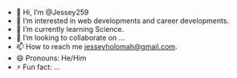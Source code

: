 - 👋 Hi, I’m @Jessey259
- 👀 I’m interested in web developments and career developments.
- 🌱 I’m currently learning Science.
- 💞️ I’m looking to collaborate on ...
- 📫 How to reach me jesseyholomah@gmail.com.
- 😄 Pronouns: He/Him
- ⚡ Fun fact: ...

<!---
Jessey259/Jessey259 is a ✨ special ✨ repository because its `README.md` (this file) appears on your GitHub profile.
You can click the Preview link to take a look at your changes.
--->
